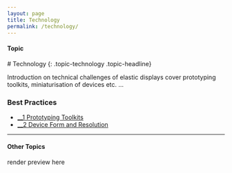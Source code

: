 ```yaml
---
layout: page
title: Technology
permalink: /technology/
---
```


<h4 class="strap">Topic</h4>
# Technology
{: .topic-technology .topic-headline}

Introduction on technical challenges of elastic displays cover prototyping toolkits, miniaturisation of devices etc. ...

### Best Practices
- [__1 Prototyping Toolkits](/1-prototyping-toolkits/)
- [__2 Device Form and Resolution](/2-device-form-and-resolution/)

<hr class="panel-line">
<h4>Other Topics</h4>
<p>render preview here</p>
